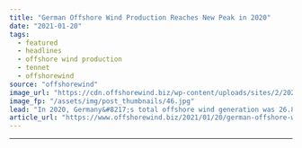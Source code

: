 ```yaml
---
title: "German Offshore Wind Production Reaches New Peak in 2020"
date: "2021-01-20"
tags: 
  - featured
  - headlines
  - offshore wind production
  - tennet
  - offshorewind
source: "offshorewind"
image_url: "https://cdn.offshorewind.biz/wp-content/uploads/sites/2/2021/01/20143006/TenneT-offshore-wind.jpg"
image_fp: "/assets/img/post_thumbnails/46.jpg"
lead: "In 2020, Germany&#8217;s total offshore wind generation was 26.89 terawatt hours (TWh), of which"
article_url: "https://www.offshorewind.biz/2021/01/20/german-offshore-wind-production-reaches-new-peak-in-2020/"
---
```


---
